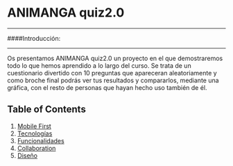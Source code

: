 # ANIMANGA quiz2.0
***
####Introducción:
***
Os presentamos ANIMANGA quiz2.0 un proyecto en el que demostraremos todo lo que hemos aprendido a lo largo del curso. Se trata de un cuestionario divertido con 10 preguntas que apareceran aleatoriamente y como broche final podrás ver tus resultados y compararlos, mediante una gráfica, con el resto de personas que hayan hecho uso también de él.
## Table of Contents
1. [Mobile First](#general-info)
2. [Tecnologías](#technologies)
3. [Funcionalidades](#installation)
4. [Collaboration](#collaboration)
5. [Diseño](#diseño)
